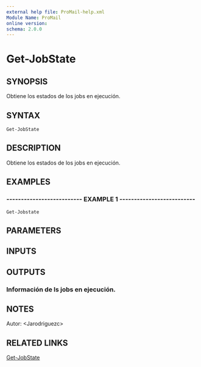 ```yaml
---
external help file: ProMail-help.xml
Module Name: ProMail
online version: 
schema: 2.0.0
---
```


# Get-JobState

## SYNOPSIS
Obtiene los estados de los jobs en ejecución.

## SYNTAX

```
Get-JobState
```

## DESCRIPTION
Obtiene los estados de los jobs en ejecución.

## EXAMPLES

### -------------------------- EXAMPLE 1 --------------------------
```
Get-Jobstate
```

## PARAMETERS

## INPUTS

## OUTPUTS

### Información de ls jobs en ejecución.

## NOTES
Autor: \<Jarodriguezc\>

## RELATED LINKS

[Get-JobState](Get-JobState.md)


